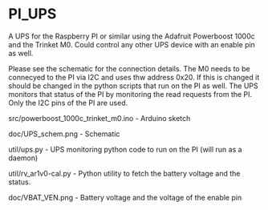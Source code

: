 # PI_UPS
A UPS for the Raspberry PI or similar using the Adafruit Powerboost 1000c and the Trinket M0. Could control any other UPS device with an enable pin as well.

Please see the schematic for the connection details. The M0 needs to be connecyed to the PI via I2C and uses thw address 0x20. If this is changed it should be changed in the python scripts that run on the PI as well. The UPS monitors that status of the PI by monitoring the read requests from the PI. Only the I2C pins of the PI are used. 


src/powerboost_1000c_trinket_m0.ino - Arduino sketch

doc/UPS_schem.png 	                - Schematic

util/ups.py 	                      - UPS monitoring python code to run on the PI (will run as a daemon)

util/rv_ar1v0-cal.py                - Python utility to fetch the battery voltage and the status. 

doc/VBAT_VEN.png                    - Battery voltage and the voltage of the enable pin
